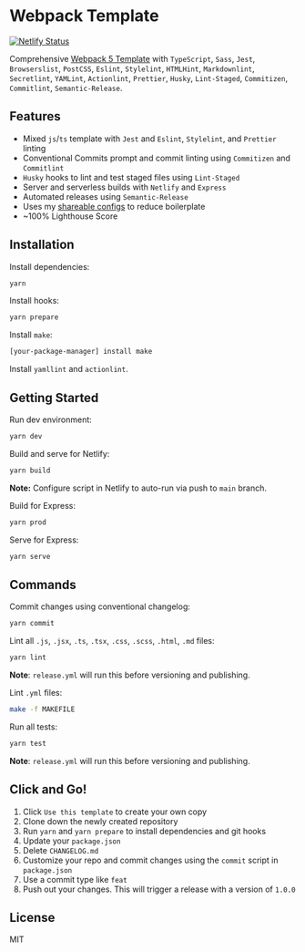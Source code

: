 # Webpack Template

[![Netlify Status](https://api.netlify.com/api/v1/badges/0025207c-743d-4b37-b24e-9b67b3489f48/deploy-status)](https://app.netlify.com/sites/waldronmatt-webpack-template/deploys)

Comprehensive [Webpack 5 Template](https://waldronmatt-webpack-template.netlify.app/) with `TypeScript`, `Sass`, `Jest`, `Browserslist`, `PostCSS`, `Eslint`, `Stylelint`, `HTMLHint`, `Markdownlint`, `Secretlint`, `YAMLint`, `Actionlint`, `Prettier`, `Husky`, `Lint-Staged`, `Commitizen`, `Commitlint`, `Semantic-Release`.

## Features

- Mixed `js`/`ts` template with `Jest` and `Eslint`, `Stylelint`, and `Prettier` linting
- Conventional Commits prompt and commit linting using `Commitizen` and `Commitlint`
- `Husky` hooks to lint and test staged files using `Lint-Staged`
- Server and serverless builds with `Netlify` and `Express`
- Automated releases using `Semantic-Release`
- Uses my [shareable configs](https://github.com/waldronmatt/shareable-configs) to reduce boilerplate
- ~100% Lighthouse Score

## Installation

Install dependencies:

```bash
yarn
```

Install hooks:

```bash
yarn prepare
```

Install `make`:

```bash
[your-package-manager] install make
```

Install `yamllint` and `actionlint`.

## Getting Started

Run dev environment:

```bash
yarn dev
```

Build and serve for Netlify:

```bash
yarn build
```

**Note:** Configure script in Netlify to auto-run via push to `main` branch.

Build for Express:

```bash
yarn prod
```

Serve for Express:

```bash
yarn serve
```

## Commands

Commit changes using conventional changelog:

```bash
yarn commit
```

Lint all `.js`, `.jsx`, `.ts`, `.tsx`, `.css`, `.scss`, `.html`, `.md` files:

```bash
yarn lint
```

**Note**: `release.yml` will run this before versioning and publishing.

Lint `.yml` files:

```bash
make -f MAKEFILE
```

Run all tests:

```bash
yarn test
```

**Note**: `release.yml` will run this before versioning and publishing.

## Click and Go!

1. Click `Use this template` to create your own copy
2. Clone down the newly created repository
3. Run `yarn` and `yarn prepare` to install dependencies and git hooks
4. Update your `package.json`
5. Delete `CHANGELOG.md`
6. Customize your repo and commit changes using the `commit` script in `package.json`
7. Use a commit type like `feat`
8. Push out your changes. This will trigger a release with a version of `1.0.0`

## License

MIT
